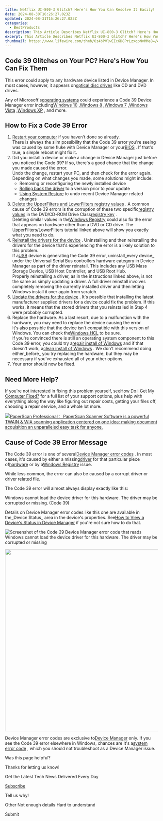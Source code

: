 ```yaml
---
title: Netflix UI-800-3 Glitch? Here's How You Can Resolve It Easily!
date: 2024-08-30T16:26:27.023Z
updated: 2024-08-31T16:26:27.023Z
categories:
  - BestProducts
description: This Article Describes Netflix UI-800-3 Glitch? Here's How You Can Resolve It Easily!
excerpt: This Article Describes Netflix UI-800-3 Glitch? Here's How You Can Resolve It Easily!
thumbnail: https://www.lifewire.com/thmb/Oz4bPVlwEIc6D8PrLzxqpNvMMe8=/400x300/filters:no_upscale():max_bytes(150000):strip_icc():format(webp)/fixnetflixerrorcodeui-800-3-5b70a66ec9e77c0050e8f87b.jpg
---
```


## Code 39 Glitches on Your PC? Here's How You Can Fix Them
 This error could apply to any hardware device listed in Device Manager. In most cases, however, it appears on[optical disc drives](https://www.lifewire.com/what-is-an-optical-disc-drive-2618157) like CD and DVD drives.  

 Any of Microsoft's[operating systems](https://www.lifewire.com/operating-systems-2625912) could experience a Code 39 Device Manager error including[Windows 10](https://www.lifewire.com/windows-10-2626217) ,[Windows 8](https://www.lifewire.com/windows-8-2626235) ,[Windows 7](https://www.lifewire.com/windows-7-2626265) ,[Windows Vista](https://www.lifewire.com/windows-vista-2626311) ,[Windows XP](https://www.lifewire.com/windows-xp-2626354) , and more.

## How to Fix a Code 39 Error

1. [Restart your computer](https://www.lifewire.com/how-to-reboot-a-computer-2624568) if you haven't done so already.  
 There is always the slim possibility that the Code 39 error you're seeing was caused by some fluke with Device Manager or your[BIOS](https://www.lifewire.com/bios-basic-input-output-system-2625820) . If that's true, a simple reboot might fix it.
2. Did you install a device or make a change in Device Manager just before you noticed the Code 39? If so, there's a good chance that the change you made caused the error.  
 Undo the change, restart your PC, and then check for the error again.  
 Depending on what changes you made, some solutions might include:  
   * Removing or reconfiguring the newly installed device  
   * [Rolling back the driver](https://www.lifewire.com/how-to-roll-back-a-driver-in-windows-2619217) to a version prior to your update  
   * [Using System Restore](https://www.lifewire.com/how-to-use-system-restore-in-windows-2626131) to undo recent Device Manager related changes
3. [Delete the UpperFilters and LowerFilters registry values](https://www.lifewire.com/how-to-delete-the-upperfilters-and-lowerfilters-registry-values-2619222) . A common cause of Code 39 errors is the corruption of these two specific[registry values](https://www.lifewire.com/what-is-a-registry-value-2626042) in the DVD/CD-ROM Drive Class[registry key](https://www.lifewire.com/what-is-a-registry-key-2625999) .  
 Deleting similar values in the[Windows Registry](https://www.lifewire.com/windows-registry-2625992) could also fix the error that appears on hardware other than a DVD or CD drive. The UpperFilters/LowerFilters tutorial linked above will show you exactly what you need to do.
4. [Reinstall the drivers for the device](https://www.nodevice.com/articles/windows/uninstall-windows-drivers) . Uninstalling and then reinstalling the drivers for the device that's experiencing the error is a likely solution to this problem.  
 If a[USB](https://www.lifewire.com/universal-serial-bus-usb-2626039) device is generating the Code 39 error, uninstall_every device_ under the Universal Serial Bus controllers hardware category in Device Manager as part of the driver reinstall. This includes any USB Mass Storage Device, USB Host Controller, and USB Root Hub.  
 Properly reinstalling a driver, as in the instructions linked above, is not the same as simply updating a driver. A full driver reinstall involves completely removing the currently installed driver and then letting Windows install it over again from scratch.
5. [Update the drivers for the device](https://www.lifewire.com/how-to-update-drivers-in-windows-2619214) . It's possible that installing the latest manufacturer supplied drivers for a device could fix the problem. If this works, it means that the stored drivers that you reinstalled in Step 4 were probably corrupted.
6. Replace the hardware. As a last resort, due to a malfunction with the hardware, you may need to replace the device causing the error.  
 It's also possible that the device isn't compatible with this version of Windows. You can check the[Windows HCL](https://www.lifewire.com/what-is-the-windows-hardware-compatibility-list-2625914) to be sure.  
 If you're convinced there is still an operating system component to this Code 39 error, you could try a[repair install of Windows](https://www.lifewire.com/how-do-i-automatically-repair-windows-problems-2624907) and if that doesn't work, a[clean install of Windows](https://www.lifewire.com/how-to-clean-install-windows-2624904) . We don't recommend doing either_before_ you try replacing the hardware, but they may be necessary if you've exhausted all of your other options.
7. Your error should now be fixed.

## Need More Help?

 If you're not interested in fixing this problem yourself, see[How Do I Get My Computer Fixed?](https://www.lifewire.com/how-do-i-get-my-computer-fixed-2625167) for a full list of your support options, plus help with everything along the way like figuring out repair costs, getting your files off, choosing a repair service, and a whole lot more.

<!-- affiliate ads begin -->
<a href="https://secure.2checkout.com/order/checkout.php?PRODS=37540879&QTY=1&AFFILIATE=108875&CART=1"><img src="https://paperscan.orpalis.com/img/content/You_prefer_to_use.png" border="0">PaperScan Professional： PaperScan Scanner Software is a powerful TWAIN & WIA scanning application centered on one idea: making document acquisition an unparalleled easy task for anyone.</a>
<!-- affiliate ads end -->
## Cause of Code 39 Error Message

 The Code 39 error is one of several[Device Manager error codes](https://www.lifewire.com/device-manager-error-codes-4159098) . In most cases, it's caused by either a missing[driver](https://www.lifewire.com/what-is-a-device-driver-2625796) for that particular piece of[hardware](https://www.lifewire.com/computer-hardware-2625895) or by a[Windows Registry](https://www.lifewire.com/windows-registry-2625992) issue.

 While less common, the error can also be caused by a corrupt driver or driver related file.

 The Code 39 error will almost always display exactly like this:

 Windows cannot load the device driver for this hardware. The driver may be corrupted or missing. (Code 39)  

 Details on Device Manager error codes like this one are available in the_Device Status_ area in the device's properties. See[How to View a Device's Status in Device Manager](https://www.lifewire.com/how-do-i-view-a-devices-status-in-device-manager-in-windows-2619211) if you're not sure how to do that.  

![Screenshot of the Code 39 Device Manager error code that reads Windows cannot load the device driver for this hardware. The driver may be corrupted or missing](https://www.lifewire.com/thmb/JQ0REJgQXosmbOzFwTzkgyKr59s=/1500x0/filters:no_upscale():max_bytes(150000):strip_icc():format(webp)/device-manager-code-39-error-cannot-load-the-device-driver-59a045040d327a001007b10c.png)

<!-- affiliate ads begin -->
<a href="https://appsumo.8odi.net/c/5597632/2068407/7443" target="_top" id="2068407"><img src="//a.impactradius-go.com/display-ad/7443-2068407" border="0" alt="" width="1200" height="600"/></a><img height="0" width="0" src="https://appsumo.8odi.net/i/5597632/2068407/7443" style="position:absolute;visibility:hidden;" border="0" />
<!-- affiliate ads end -->
 Device Manager error codes are exclusive to[Device Manager](https://www.lifewire.com/device-manager-2625860) only. If you see the Code 39 error elsewhere in Windows, chances are it's a[system error code](https://www.lifewire.com/system-error-code-2625996) , which you should not troubleshoot as a Device Manager issue.

Was this page helpful?

Thanks for letting us know!

 Get the Latest Tech News Delivered Every Day

[Subscribe](https://www.lifewire.com/#)

Tell us why!

 Other  Not enough details  Hard to understand

 Submit

<ins class="adsbygoogle"
     style="display:block"
     data-ad-format="autorelaxed"
     data-ad-client="ca-pub-7571918770474297"
     data-ad-slot="1223367746"></ins>



<ins class="adsbygoogle"
     style="display:block"
     data-ad-client="ca-pub-7571918770474297"
     data-ad-slot="8358498916"
     data-ad-format="auto"
     data-full-width-responsive="true"></ins>


